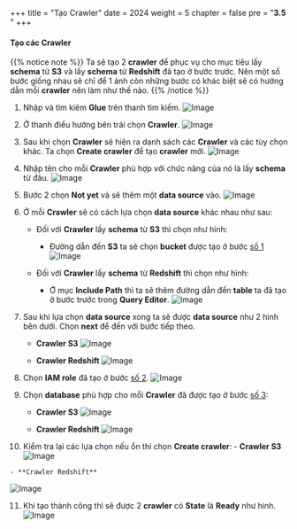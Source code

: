 +++
title = "Tạo Crawler"
date = 2024
weight = 5
chapter = false
pre = "<b>3.5 </b>"
+++

#### Tạo các Crawler

{{% notice note %}}
Ta sẽ tạo 2 **crawler** để phục vụ cho mục tiêu lấy **schema** từ **S3** và lấy **schema** từ **Redshift** đã tạo ở bước trước. Nên một số bước giống nhau sẽ chỉ để 1 ảnh còn những bước có khác biệt sẽ có hướng dẫn mỗi **crawler** nên làm như thế nào.
{{% /notice %}}

1. Nhập và tìm kiêm **Glue** trên thanh tìm kiếm.
![Image](../../images/3/3-5/1.png?width=40pc)

2. Ở thanh điều hướng bên trái chọn **Crawler**.
![Image](../../images/3/3-5/2.png?width=20pc)

3. Sau khi chọn **Crawler** sẽ hiện ra danh sách các **Crawler** và các tùy chọn khác. Ta chọn **Create crawler** để tạo **crawler** mới.
![Image](../../images/3/3-5/3.png?width=40pc)

4. Nhập tên cho mỗi **Crawler** phù hợp với chức năng của nó là lấy **schema** từ đâu.
![Image](../../images/3/3-5/4.png?width=40pc)

5. Bước 2 chọn **Not yet** và sẽ thêm một **data source** vào.
![Image](../../images/3/3-5/5.png?width=40pc)

6. Ở mỗi **Crawler** sẽ có cách lựa chọn **data source** khác nhau như sau: 
   - Đối với **Crawler** lấy **schema** từ **S3** thì chọn như hình:
     - Đường dẫn đến **S3** ta sẽ chọn **bucket** được tạo ở bước [số 1](../1-Create-S3/)
![Image](../../images/3/3-5/6-1.png?width=40pc)

   - Đối với **Crawler** lấy **schema** từ **Redshift** thì chọn như hình:
     - Ở mục **Include Path** thì ta sẽ thêm đường dẫn đến **table** ta đã tạo ở bước trước trong **Query Editor**.
![Image](../../images/3/3-5/6-2.png?width=40pc)

7. Sau khi lựa chọn **data source** xong ta sẽ được **data source** như 2 hình bên dưới. Chọn **next** để đến với bước tiếp theo.
   - **Crawler S3**
![Image](../../images/3/3-5/7-1.png?width=40pc)

   - **Crawler Redshift**
![Image](../../images/3/3-5/7-2.png?width=40pc)

8. Chọn **IAM role** đã tạo ở bước [số 2](../2-create-iam-role/).
![Image](../../images/3/3-5/8.png?width=40pc)

9. Chọn **database** phù hợp cho mỗi **Crawler** đã được tạo ở bước [số 3](../3-create-table/):
   - **Crawler S3**
![Image](../../images/3/3-5/9-1.png?width=40pc)

   - **Crawler Redshift**
![Image](../../images/3/3-5/9-2.png?width=40pc)

10.  Kiểm tra lại các lựa chọn nếu ổn thì chọn **Create crawler**:
    - **Crawler S3**
![Image](../../images/3/3-5/10-1.png?width=40pc)

    - **Crawler Redshift**
![Image](../../images/3/3-5/10-2.png?width=40pc)

11.  Khi tạo thành công thì sẽ được 2 **crawler** có **State** là **Ready** như hình.
![Image](../../images/3/3-5/11.png?width=40pc)